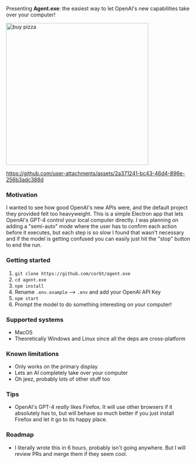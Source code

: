 Presenting **Agent.exe**: the easiest way to let OpenAI's new capabilities take over your computer!

<img width="387" alt="buy pizza" src="https://github.com/user-attachments/assets/c11cc8f1-6dcb-48f4-9d18-682f14edb77d">

https://github.com/user-attachments/assets/2a371241-bc43-46d4-896e-256b3adc388d

### Motivation

I wanted to see how good OpenAI's new APIs were, and the default project they provided felt too heavyweight. This is a simple Electron app that lets OpenAI's GPT-4 control your local computer directly. I was planning on adding a "semi-auto" mode where the user has to confirm each action before it executes, but each step is so slow I found that wasn't necessary and if the model is getting confused you can easily just hit the "stop" button to end the run.

### Getting started

1.  `git clone https://github.com/corbt/agent.exe`
2.  `cd agent.exe`
3.  `npm install`
4.  Rename `.env.example` --> `.env` and add your OpenAI API Key
5.  `npm start`
6.  Prompt the model to do something interesting on your computer!

### Supported systems

- MacOS
- Theoretically Windows and Linux since all the deps are cross-platform

### Known limitations

- Only works on the primary display
- Lets an AI completely take over your computer
- Oh jeez, probably lots of other stuff too

### Tips

- OpenAI's GPT-4 _really_ likes Firefox. It will use other browsers if it absolutely has to, but will behave so much better if you just install Firefox and let it go to its happy place.

### Roadmap

- I literally wrote this in 6 hours, probably isn't going anywhere. But I will review PRs and merge them if they seem cool.
